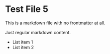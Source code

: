 # Test File 5
This is a markdown file with no frontmatter at all.

Just regular markdown content.
- List item 1
- List item 2
